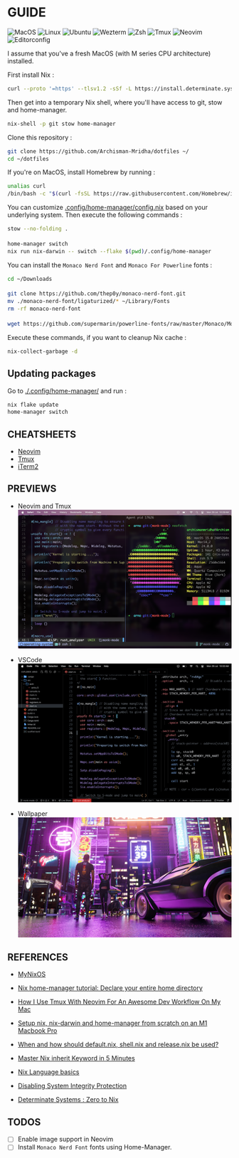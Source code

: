# GUIDE

<p>
	<img alt="MacOS" src="https://img.shields.io/badge/macOS-000?logo=macos&logoColor=fff&style=for-the-badge" />
	<img alt="Linux" src="https://img.shields.io/badge/Linux-FCC624?logo=linux&logoColor=000&style=for-the-badge" />
	<img alt="Ubuntu" src="https://img.shields.io/badge/Ubuntu-E95420?logo=ubuntu&logoColor=fff&style=for-the-badge" />
	<img alt="Wezterm" src="https://img.shields.io/badge/WezTerm-4E49EE?logo=wezterm&logoColor=fff&style=for-the-badge" />
	<img alt="Zsh" src="https://img.shields.io/badge/Zsh-F15A24?logo=zsh&logoColor=fff&style=for-the-badge" />
	<img alt="Tmux" src="https://img.shields.io/badge/tmux-1BB91F?logo=tmux&logoColor=fff&style=for-the-badge" />
	<img alt="Neovim" src="https://img.shields.io/badge/Neovim-57A143?logo=neovim&logoColor=fff&style=for-the-badge" />
	<img alt="Editorconfig" src="https://img.shields.io/badge/EditorConfig-FEFEFE?logo=editorconfig&logoColor=000&style=for-the-badge" />
</p>

I assume that you've a fresh MacOS (with M series CPU architecture) installed.

First install Nix :

```sh
curl --proto '=https' --tlsv1.2 -sSf -L https://install.determinate.systems/nix | sh -s -- install
```

Then get into a temporary Nix shell, where you'll have access to git, stow and home-manager.

```sh
nix-shell -p git stow home-manager
```

Clone this repository :

```sh
git clone https://github.com/Archisman-Mridha/dotfiles ~/
cd ~/dotfiles
```

If you're on MacOS, install Homebrew by running :
```sh
unalias curl
/bin/bash -c "$(curl -fsSL https://raw.githubusercontent.com/Homebrew/install/HEAD/install.sh)"
```

You can customize [.config/home-manager/config.nix](.config/home-manager/config.nix) based on your
underlying system. Then execute the following commands :

```sh
stow --no-folding .

home-manager switch
nix run nix-darwin -- switch --flake $(pwd)/.config/home-manager
```

You can install the `Monaco Nerd Font` and `Monaco For Powerline` fonts :

```sh
cd ~/Downloads

git clone https://github.com/thep0y/monaco-nerd-font.git
mv ./monaco-nerd-font/ligaturized/* ~/Library/Fonts
rm -rf monaco-nerd-font

wget https://github.com/supermarin/powerline-fonts/raw/master/Monaco/Monaco%20for%20Powerline.otf -P ~/Library/Fonts
```

Execute these commands, if you want to cleanup Nix cache :

```sh
nix-collect-garbage -d
```

## Updating packages

Go to [./.config/home-manager/](./.config/home-manager/) and run :
```sh
nix flake update
home-manager switch
```

## CHEATSHEETS

- [Neovim](https://gist.github.com/Archisman-Mridha/41923c35fec46d46497a06bdca56cb6f)
- [Tmux](https://gist.github.com/Archisman-Mridha/d0157da78bac7e1675aa15cfdfa2eb97)
- [iTerm2](https://gist.github.com/Archisman-Mridha/b7654858acb1d7169482f1307b786a67)

## PREVIEWS

- Neovim and Tmux
  ![Neovim and Tmux](./previews/neovim-and-tmux.png)

- VSCode
  ![VSCode](./previews/vscode.png)

- Wallpaper
  ![Wallpaper](./previews/wallpaper.jpg)

## REFERENCES

- [MyNixOS](https://mynixos.com)

- [Nix home-manager tutorial: Declare your entire home directory](https://youtu.be/FcC2dzecovw)

- [How I Use Tmux With Neovim For An Awesome Dev Workflow On My Mac](https://www.youtube.com/watch?v=U-omALWIBos)

- [Setup nix, nix-darwin and home-manager from scratch on an M1 Macbook Pro](https://gist.github.com/jmatsushita/5c50ef14b4b96cb24ae5268dab613050)

- [When and how should default.nix, shell.nix and release.nix be used?](https://stackoverflow.com/questions/44088192/when-and-how-should-default-nix-shell-nix-and-release-nix-be-used)

- [Master Nix inherit Keyword in 5 Minutes](https://www.ersocon.net/articles/master-nix-inherit-keyword-in-5-minutes~c464b126-0d57-4971-9a87-2515f9aa8d19)

- [Nix Language basics](https://nix.dev/tutorials/nix-language.html)

- [Disabling System Integrity Protection](https://github.com/koekeishiya/yabai/wiki/Disabling-System-Integrity-Protection)
- [Determinate Systems : Zero to Nix](https://zero-to-nix.com)

## TODOS

- [ ] Enable image support in Neovim
- [ ] Install `Monaco Nerd Font` fonts using Home-Manager.
